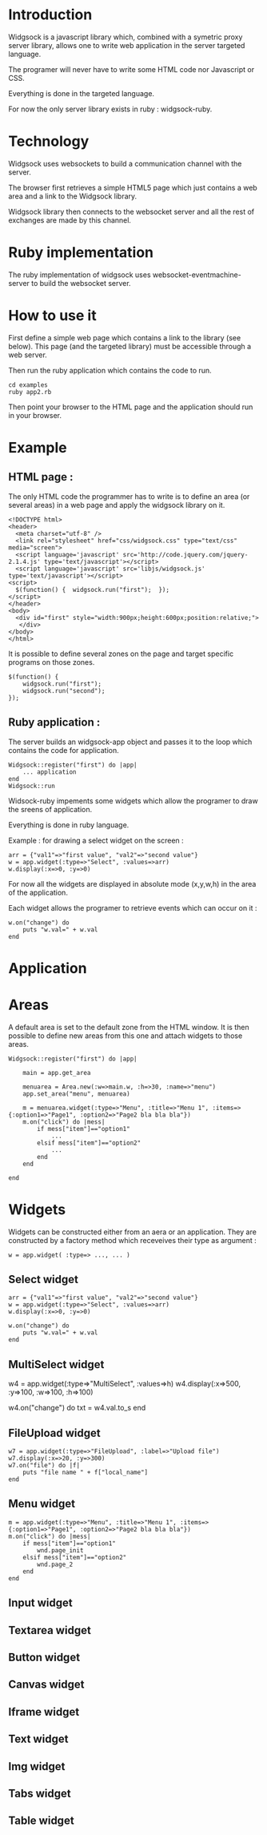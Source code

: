 
Introduction
================

Widgsock is a javascript library which, combined with a symetric proxy server library, allows one to write web application in the server targeted language.

The programer will never have to write some HTML code nor Javascript or CSS.

Everything is done in the targeted language.

For now the only server library exists in ruby : widgsock-ruby.

Technology
============

Widgsock uses websockets to build a communication channel with the server.

The browser first retrieves a simple HTML5 page which just contains a web area and a link to the Widgsock library.

Widgsock library then connects to the websocket server and all the rest of exchanges are made by this channel.

Ruby implementation
=====================

The ruby implementation of widgsock uses websocket-eventmachine-server to build the websocket server.

How to use it
=====================

First define a simple web page which contains a link to the library (see below). This page (and the targeted library) must be accessible through a web server.

Then run the ruby application which contains the code to run.

	cd examples
	ruby app2.rb

Then point your browser to the HTML page and the application should run in your browser.

Example 
============

HTML page : 
--------------

The only HTML code the programmer has to write is to define an area (or several areas) in a web page and apply the widgsock library on it.


	<!DOCTYPE html>
	<header>
	  <meta charset="utf-8" />
	  <link rel="stylesheet" href="css/widgsock.css" type="text/css" media="screen">
	  <script language='javascript' src='http://code.jquery.com/jquery-2.1.4.js' type='text/javascript'></script>
	  <script language='javascript' src='libjs/widgsock.js' type='text/javascript'></script>
	<script>
	  $(function() {  widgsock.run("first");  });  
	</script>
	</header>
	<body>
	  <div id="first" style="width:900px;height:600px;position:relative;">
	   </div>
	</body>
	</html>

It is possible to define several zones on the page and target specific programs on those zones.

	$(function() {
		widgsock.run("first");
		widgsock.run("second");
	});  


Ruby application :
-------------------

The server builds an widgsock-app object and passes it to the loop which contains the code for application.

	Widgsock::register("first") do |app|
		... application
	end
	Widgsock::run

Widsock-ruby impements some widgets which allow the programer to draw the sreens of application. 

Everything is done in ruby language.

Example : for drawing a select widget on the screen :

	arr = {"val1"=>"first value", "val2"=>"second value"}
	w = app.widget(:type=>"Select", :values=>arr)
	w.display(:x=>0, :y=>0)

For now all the widgets are displayed in absolute mode (x,y,w,h) in the area of the application.

Each widget allows the programer to retrieve events which can occur on it :

	w.on("change") do
		puts "w.val=" + w.val
	end

Application
========

Areas
========

A default area is set to the default zone from the HTML window. It is then possible to define new areas from this one and attach widgets to those areas.

	Widgsock::register("first") do |app|

		main = app.get_area

		menuarea = Area.new(:w=>main.w, :h=>30, :name=>"menu")
		app.set_area("menu", menuarea)

		m = menuarea.widget(:type=>"Menu", :title=>"Menu 1", :items=>{:option1=>"Page1", :option2=>"Page2 bla bla bla"})
		m.on("click") do |mess|
			if mess["item"]=="option1"
				...
			elsif mess["item"]=="option2"
				...
			end
		end

	end

Widgets 
========

Widgets can be constructed either from an aera or an application. They are constructed by a factory method which receveives their type as argument :

	w = app.widget( :type=> ..., ... )


Select widget
------------------

	arr = {"val1"=>"first value", "val2"=>"second value"}
	w = app.widget(:type=>"Select", :values=>arr)
	w.display(:x=>0, :y=>0)

	w.on("change") do
		puts "w.val=" + w.val
	end

MultiSelect widget
------------------

  w4 = app.widget(:type=>"MultiSelect", :values=>h)
  w4.display(:x=>500, :y=>100, :w=>100, :h=>100)

  w4.on("change") do
    txt = w4.val.to_s
  end

FileUpload widget
------------------

	w7 = app.widget(:type=>"FileUpload", :label=>"Upload file")
	w7.display(:x=>20, :y=>300)
	w7.on("file") do |f|
		puts "file name " + f["local_name"]
	end

Menu widget
------------------

	m = app.widget(:type=>"Menu", :title=>"Menu 1", :items=>{:option1=>"Page1", :option2=>"Page2 bla bla bla"})
	m.on("click") do |mess|
		if mess["item"]=="option1"
			wnd.page_init
		elsif mess["item"]=="option2"
			wnd.page_2
		end
	end

Input widget
------------------

Textarea widget
------------------

Button widget
------------------

Canvas widget
------------------

Iframe widget
------------------

Text widget
------------------

Img widget
------------------

Tabs widget
------------------

Table widget
------------------





